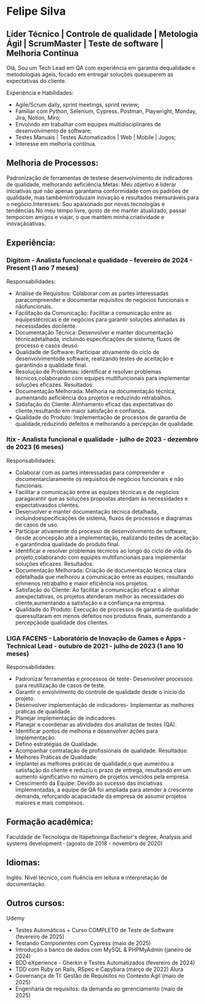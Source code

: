# Felipe Silva
## Líder Técnico | Controle de qualidade | Metologia Ágil | ScrumMaster | Teste de software | Melhoria Contínua

Olá, Sou um Tech Lead em QA com experiência em garantia dequalidade e metodologias ágeis, focado em entregar soluções quesuperem as expectativas do cliente.

Experiência e Habilidades:
- Agile/Scrum daily, sprint meetings, sprint review;
- Familiar com Python, Selenium, Cypress, Postman, Playwright, Monday, Jira, Notion, Miro;
- Envolvido em trabalhar com equipes multidisciplinares de desenvolvimento de software;
- Testes Manuais | Testes Automatizados | Web | Mobile | Jogos;
- Interesse em melhoria contínua.

## Melhoria de Processos: 
Padronização de ferramentas de testese desenvolvimento de indicadores de qualidade, melhorando aeficiência.Metas: Meu objetivo é liderar iniciativas que não apenas garantama conformidade com os padrões de qualidade, mas tambémintroduzam inovação e resultados mensuráveis para o negócio.Interesses: Sou apaixonado por novas tecnologias e tendências.No meu tempo livre, gosto de me manter atualizado, passar tempocom amigos e viajar, o que mantém minha criatividade e inovaçãoativas.

## Experiência:

### Digitom - Analista funcional e qualidade - fevereiro de 2024 - Present (1 ano 7 meses)
Responsabilidades:
- Análise de Requisitos: Colaborar com as partes interessadas paracompreender e documentar requisitos de negócios funcionais e nãofuncionais.
- Facilitação da Comunicação: Facilitar a comunicação entre as equipestécnicas e de negócios para garantir soluções alinhadas às necessidades docliente.
- Documentação Técnica: Desenvolver e manter documentação técnicadetalhada, incluindo especificações de sistema, fluxos de processo e casos deuso.
- Qualidade de Software: Participar ativamente do ciclo de desenvolvimentode software, realizando testes de aceitação e garantindo a qualidade final.
- Resolução de Problemas: Identificar e resolver problemas técnicos,colaborando com equipes multifuncionais para implementar soluções eficazes.
Resultados:
- Documentação Melhorada: Melhoria na documentação técnica, aumentando aeficiência dos projetos e reduzindo retrabalhos.
- Satisfação do Cliente: Alinhamento eficaz das expectativas do cliente,resultando em maior satisfação e confiança.
- Qualidade do Produto: Implementação de processos de garantia de qualidade,reduzindo defeitos e melhorando a percepção de qualidade.

### Itix - Analista funcional e qualidade - julho de 2023 - dezembro de 2023 (6 meses)
Responsabilidades:
- Colaborar com as partes interessadas para compreender e documentarclaramente os requisitos de negócios funcionais e não funcionais.
- Facilitar a comunicação entre as equipes técnicas e de negócios paragarantir que as soluções propostas atendam às necessidades e expectativasdos clientes.
- Desenvolver e manter documentação técnica detalhada, incluindoespecificações de sistema, fluxos de processos e diagramas de casos de uso.
- Participar ativamente do processo de desenvolvimento de software, desde aconcepção até a implementação, realizando testes de aceitação e garantindoa qualidade do produto final.
- Identificar e resolver problemas técnicos ao longo do ciclo de vida do projeto,colaborando com equipes multifuncionais para implementar soluções eficazes.
Resultados:
- Documentação Melhorada: Criação de documentação técnica clara edetalhada que melhorou a comunicação entre as equipes, resultando emmenos retrabalho e maior eficiência nos projetos.
- Satisfação do Cliente: Ao facilitar a comunicação eficaz e alinhar asexpectativas, os projetos atenderam melhor às necessidades do cliente,aumentando a satisfação e a confiança na empresa.
- Qualidade do Produto: Execução de processos de garantia de qualidade queresultaram em menos defeitos nos produtos finais, aumentando a percepçãode qualidade dos clientes.

### LIGA FACENS - Laboratório de Inovação de Games e Apps - Technical Lead - outubro de 2021 - julho de 2023 (1 ano 10 meses)
Responsabilidades:
- Padronizar ferramentas e processos de teste- Desenvolver processos para reutilização de casos de teste.
- Garantir o envolvimento do controle de qualidade desde o início do projeto.
- Desenvolver implementação de indicadores- Implementar as melhores práticas de qualidade.
- Planejar implementação de indicadores.
- Planejar e coordenar as atividades dos analistas de testes (QA).
- Identificar pontos de melhoria e desenvolver ações para implementação.
- Defino estratégias de Qualidade.
- Acompanhar contratação de profissionais de qualidade.
Resultados:
- Melhores Práticas de Qualidade:
- Implantei as melhores práticas de qualidade,o que aumentou a satisfação do cliente e reduziu o prazo de entrega, resultando em um aumento significativo no número de projetos vencidos pela empresa.
- Crescimento da Equipe: Devido ao sucesso das iniciativas implementadas, a equipe de QA foi ampliada para atender à crescente demanda, reforçando acapacidade da empresa de assumir projetos maiores e mais complexos.

## Formação acadêmica:
Faculdade de Tecnologia de Itapetininga
Bachelor's degree, Analysis and systems development · (agosto de 2018 - novembro de 2020)

## Idiomas:
Inglês: Nível técnico, com fluência em leitura e interpretação de documentação.

## Outros cursos:
Udemy
- Testes Automáticos + Curso COMPLETO de Teste de Software (fevereiro de 2025)
- Testando Componentes com Cypress (maio de 2025)
- Introdução a banco de dados com MySQL & PHPMyAdmin (janeiro de 2024)
- BDD eXperience - Gherkin e Testes Automatizados (fevereiro de 2024)
- TDD com Ruby on Rails, RSpec e Capybara (março de 2022)
Alura
- Governança de TI: Gestão de Requisitos no Contexto Ágil (maio de 2025)
- Engenharia de requisitos: da demanda ao gerenciamento (maio de 2025)

